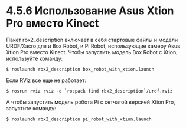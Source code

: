 # 4.5.6 Использование Asus Xtion Pro вместо Kinect

Пакет rbx2\_description включает в себя стартовые файлы и модели URDF/Xacro для и Box Robot, и Pi Robot, использующие камеру Asus Xtion Pro вместо Kinect. Чтобы запустить модель Box Robot с Xtion, используйте команду:

```text
$ roslaunch rbx2_description box_robot_with_xtion.launch
```

Если RViz все еще не работает:

```text
$ rosrun rviz rviz -d `rospack find rbx2_description`/urdf.rviz
```

А чтобы запустить модель робота Pi с сетчатой версией Xtion Pro, запустите команду:

```text
$ roslaunch rbx2_description pi_robot_with_xtion.launch
```

